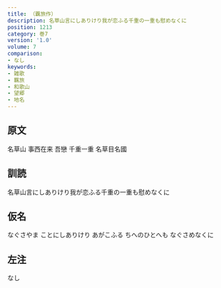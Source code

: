 ```yaml
---
title: （覊旅作）
description: 名草山言にしありけり我が恋ふる千重の一重も慰めなくに
position: 1213
category: 巻7
version: '1.0'
volume: 7
comparison:
- なし
keywords:
- 雑歌
- 羈旅
- 和歌山
- 望郷
- 地名
---
```


## 原文

名草山 事西在来 吾戀 千重一重 名草目名國

## 訓読

名草山言にしありけり我が恋ふる千重の一重も慰めなくに

## 仮名

なぐさやま ことにしありけり あがこふる ちへのひとへも なぐさめなくに

## 左注

なし
